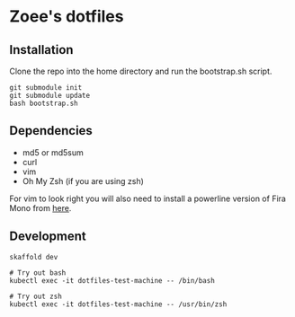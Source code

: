 # Zoee's dotfiles

## Installation

Clone the repo into the home directory and run the bootstrap.sh script.

```
git submodule init
git submodule update
bash bootstrap.sh
```

## Dependencies
* md5 or md5sum
* curl
* vim
* Oh My Zsh (if you are using zsh)

For vim to look right you will also need to install a powerline version of Fira Mono from [here](https://github.com/powerline/fonts).

## Development
```
skaffold dev

# Try out bash
kubectl exec -it dotfiles-test-machine -- /bin/bash

# Try out zsh
kubectl exec -it dotfiles-test-machine -- /usr/bin/zsh
```
